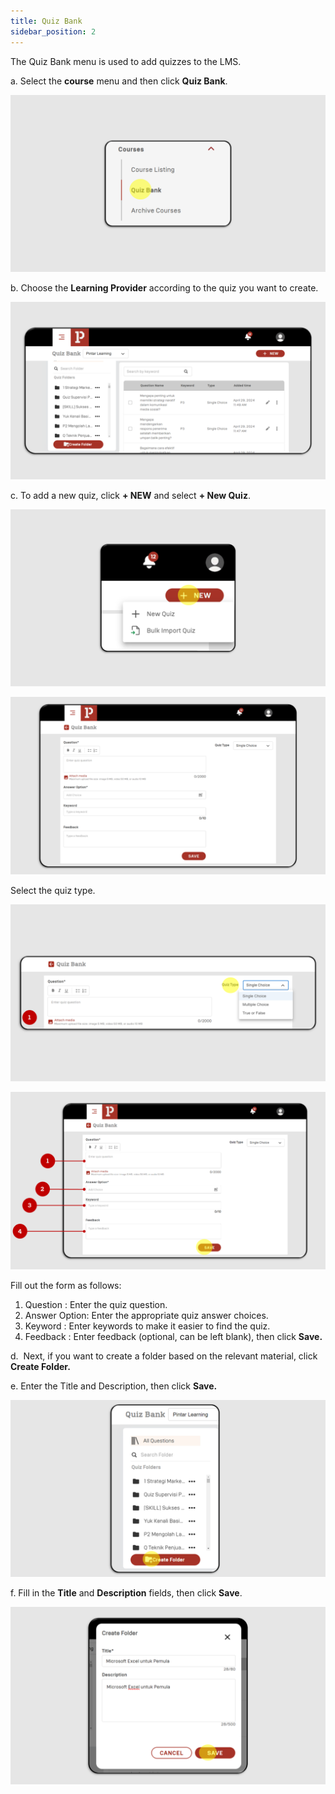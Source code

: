 ```yaml
---
title: Quiz Bank
sidebar_position: 2
---
```

The Quiz Bank menu is used to add quizzes to the LMS.

a. Select the **course** menu and then click **Quiz Bank**.

![](/img/quiz-1.png)

b. Choose the **Learning Provider** according to the quiz you want to create.

![](/img/quiz-2.png)

c. To add a new quiz, click **+ NEW** and select **+ New Quiz**.

![](/img/quiz-3.png)

![](/img/quiz-4.png)

Select the quiz type.

![](/img/quiz-5.png)

![](/img/quiz-6.png)

Fill out the form as follows:

1. Question		: Enter the quiz question.
2. Answer Option: Enter the appropriate quiz answer choices.
3. Keyword		: Enter keywords to make it easier to find the quiz.
4. Feedback		: Enter feedback (optional, can be left blank), then click **Save.**

d.  Next, if you want to create a folder based on the relevant material, click **Create Folder.**

e. Enter the Title and Description, then click **Save.**

![](/img/quiz-7.png)

f. Fill in the **Title** and **Description** fields, then click **Save**.

![](/img/quiz-8.png)
